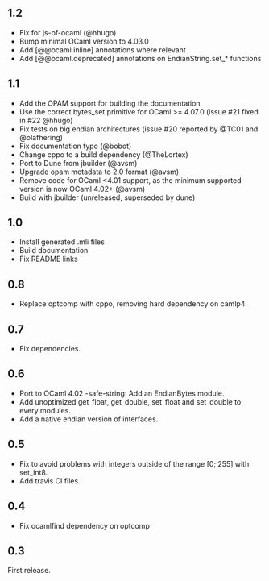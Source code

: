 1.2
---

* Fix for js-of-ocaml (@hhugo)
* Bump minimal OCaml version to 4.03.0
* Add [@@ocaml.inline] annotations where relevant
* Add [@@ocaml.deprecated] annotations on EndianString.set_* functions

1.1
---

* Add the OPAM support for building the documentation
* Use the correct bytes_set primitive for OCaml >= 4.07.0
  (issue #21 fixed in #22 @hhugo)
* Fix tests on big endian architectures
  (issue #20 reported by @TC01 and @olafhering)
* Fix documentation typo (@bobot)
* Change cppo to a build dependency (@TheLortex)
* Port to Dune from jbuilder (@avsm)
* Upgrade opam metadata to 2.0 format (@avsm)
* Remove code for OCaml <4.01 support, as the minimum
  supported version is now OCaml 4.02+ (@avsm)
* Build with jbuilder (unreleased, superseded by dune)

1.0
---------------

* Install generated .mli files
* Build documentation
* Fix README links

0.8
---------------

* Replace optcomp with cppo, removing hard dependency on camlp4.

0.7
---------------

* Fix dependencies.

0.6
---------------

* Port to OCaml 4.02 -safe-string: Add an EndianBytes module.
* Add unoptimized get_float, get_double, set_float and set_double to every modules.
* Add a native endian version of interfaces.

0.5
---------------

* Fix to avoid problems with integers outside of the range [0; 255] with set_int8.
* Add travis CI files.

0.4
---------------

* Fix ocamlfind dependency on optcomp

0.3
---------------

First release.
